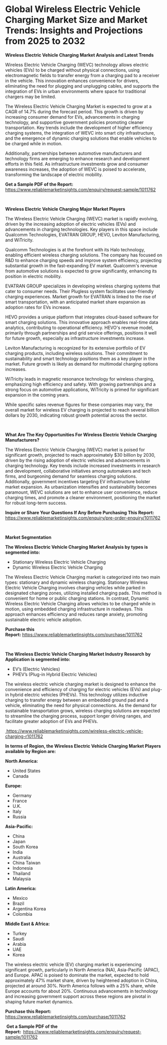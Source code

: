 <p><h1>Global Wireless Electric Vehicle Charging Market Size and Market Trends: Insights and Projections from 2025 to 2032</h1></p><p><strong>Wireless Electric Vehicle Charging Market Analysis and Latest Trends</strong></p>
<p><p>Wireless Electric Vehicle Charging (WEVC) technology allows electric vehicles (EVs) to be charged without physical connections, using electromagnetic fields to transfer energy from a charging pad to a receiver in the vehicle. This innovation enhances convenience for drivers, eliminating the need for plugging and unplugging cables, and supports the integration of EVs in urban environments where space for traditional chargers may be limited.</p><p>The Wireless Electric Vehicle Charging Market is expected to grow at a CAGR of 14.7% during the forecast period. This growth is driven by increasing consumer demand for EVs, advancements in charging technology, and supportive government policies promoting cleaner transportation. Key trends include the development of higher efficiency charging systems, the integration of WEVC into smart city infrastructure, and the emergence of dynamic charging solutions that enable vehicles to be charged while in motion. </p><p>Additionally, partnerships between automotive manufacturers and technology firms are emerging to enhance research and development efforts in this field. As infrastructure investments grow and consumer awareness increases, the adoption of WEVC is poised to accelerate, transforming the landscape of electric mobility.</p></p>
<p><strong>Get a Sample PDF of the Report:&nbsp;</strong> <a href="https://www.reliablemarketinsights.com/enquiry/request-sample/1011762?utm_campaign=2983&utm_medium=2&utm_source=Github&utm_content=ia&utm_term=16042025&utm_id=wireless-electric-vehicle-charging">https://www.reliablemarketinsights.com/enquiry/request-sample/1011762</a></p>
<p>&nbsp;</p>
<p><strong>Wireless Electric Vehicle Charging Major Market Players</strong></p>
<p><p>The Wireless Electric Vehicle Charging (WEVC) market is rapidly evolving, driven by the increasing adoption of electric vehicles (EVs) and advancements in charging technologies. Key players in this space include Qualcomm Technologies, EVATRAN GROUP, HEVO, Leviton Manufacturing, and WiTricity.</p><p>Qualcomm Technologies is at the forefront with its Halo technology, enabling efficient wireless charging solutions. The company has focused on R&D to enhance charging speeds and improve system efficiency, projecting substantial growth in the fast-expanding EV market. Qualcomm's revenue from automotive solutions is expected to grow significantly, enhancing its position in electric mobility.</p><p>EVATRAN GROUP specializes in developing wireless charging systems that cater to consumer needs. Their Plugless system facilitates user-friendly charging experiences. Market growth for EVATRAN is linked to the rise of smart transportation, with an anticipated market share expansion as adoption rates for EVs increase.</p><p>HEVO provides a unique platform that integrates cloud-based software for smart charging solutions. This innovative approach enables real-time data analytics, contributing to operational efficiency. HEVO's revenue model, primarily through partnerships and grid service offerings, positions it well for future growth, especially as infrastructure investments increase.</p><p>Leviton Manufacturing is recognized for its extensive portfolio of EV charging products, including wireless solutions. Their commitment to sustainability and smart technology positions them as a key player in the market. Future growth is likely as demand for multimodal charging options increases.</p><p>WiTricity leads in magnetic resonance technology for wireless charging, emphasizing high efficiency and safety. With growing partnerships and a strong focus on automotive applications, WiTricity is primed for significant expansion in the coming years.</p><p>While specific sales revenue figures for these companies may vary, the overall market for wireless EV charging is projected to reach several billion dollars by 2030, indicating robust growth potential across the sector.</p></p>
<p>&nbsp;</p>
<p><strong>What Are The Key Opportunities For Wireless Electric Vehicle Charging Manufacturers?</strong></p>
<p><p>The Wireless Electric Vehicle Charging (WEVC) market is poised for significant growth, projected to reach approximately $30 billion by 2030, driven by the rising adoption of electric vehicles and advancements in charging technology. Key trends include increased investments in research and development, collaborative initiatives among automakers and tech firms, and burgeoning demand for seamless charging solutions. Additionally, government incentives targeting EV infrastructure bolster market expansion. As urbanization intensifies and sustainability becomes paramount, WEVC solutions are set to enhance user convenience, reduce charging times, and promote a cleaner environment, positioning the market for robust long-term success.</p></p>
<p><strong>Inquire or Share Your Questions If Any Before Purchasing This Report:</strong> <a href="https://www.reliablemarketinsights.com/enquiry/pre-order-enquiry/1011762?utm_campaign=2983&utm_medium=2&utm_source=Github&utm_content=ia&utm_term=16042025&utm_id=wireless-electric-vehicle-charging">https://www.reliablemarketinsights.com/enquiry/pre-order-enquiry/1011762</a></p>
<p>&nbsp;</p>
<p><strong>Market Segmentation</strong></p>
<p><strong>The Wireless Electric Vehicle Charging Market Analysis by types is segmented into:</strong></p>
<p><ul><li>Stationary Wireless Electric Vehicle Charging</li><li>Dynamic Wireless Electric Vehicle Charging</li></ul></p>
<p><p>The Wireless Electric Vehicle Charging market is categorized into two main types: stationary and dynamic wireless charging. Stationary Wireless Electric Vehicle Charging involves charging vehicles while parked in designated charging zones, utilizing installed charging pads. This method is convenient for home or public charging stations. In contrast, Dynamic Wireless Electric Vehicle Charging allows vehicles to be charged while in motion, using embedded charging infrastructure in roadways. This approach enhances efficiency and reduces range anxiety, promoting sustainable electric vehicle adoption.</p></p>
<p><strong>Purchase this Report:&nbsp;</strong><a href="https://www.reliablemarketinsights.com/purchase/1011762?utm_campaign=2983&utm_medium=2&utm_source=Github&utm_content=ia&utm_term=16042025&utm_id=wireless-electric-vehicle-charging">https://www.reliablemarketinsights.com/purchase/1011762</a></p>
<p>&nbsp;</p>
<p><strong>The Wireless Electric Vehicle Charging Market Industry Research by Application is segmented into:</strong></p>
<p><ul><li>EV’s (Electric Vehicles)</li><li>PHEV’s (Plug-in Hybrid Electric Vehicles)</li></ul></p>
<p><p>The wireless electric vehicle charging market is designed to enhance the convenience and efficiency of charging for electric vehicles (EVs) and plug-in hybrid electric vehicles (PHEVs). This technology utilizes inductive charging to transfer energy between an embedded ground pad and a vehicle, eliminating the need for physical connections. As the demand for sustainable transportation grows, wireless charging solutions are expected to streamline the charging process, support longer driving ranges, and facilitate greater adoption of EVs and PHEVs.</p></p>
<p><a href="https://www.reliablemarketinsights.com/wireless-electric-vehicle-charging-r1011762?utm_campaign=2983&utm_medium=2&utm_source=Github&utm_content=ia&utm_term=16042025&utm_id=wireless-electric-vehicle-charging">&nbsp;https://www.reliablemarketinsights.com/wireless-electric-vehicle-charging-r1011762</a></p>
<p><strong>In terms of Region, the Wireless Electric Vehicle Charging Market Players available by Region are:</strong></p>
<p>
    <p> <strong> North America: </strong>
        <ul>
            <li>United States</li>
            <li>Canada</li>
        </ul>
        </p> 
    <p> <strong> Europe: </strong>
        <ul>
            <li>Germany</li>
            <li>France</li>
            <li>U.K.</li>
            <li>Italy</li>
            <li>Russia</li>
        </ul>
        </p> 
    <p> <strong> Asia-Pacific: </strong>
        <ul>
            <li>China</li>
            <li>Japan</li>
            <li>South Korea</li>
            <li>India</li>
            <li>Australia</li>
            <li>China Taiwan</li>
            <li>Indonesia</li>
            <li>Thailand</li>
            <li>Malaysia</li>
        </ul>
        </p> 
    <p> <strong> Latin America: </strong>
        <ul>
            <li>Mexico</li>
            <li>Brazil</li>
            <li>Argentina Korea</li>
            <li>Colombia</li>
        </ul>
        </p> 
    <p> <strong> Middle East & Africa: </strong>
        <ul>
            <li>Turkey</li>
            <li>Saudi</li>
            <li>Arabia</li>
            <li>UAE</li>
            <li>Korea</li>
        </ul>
    </p>
    </p>
<p><p>The wireless electric vehicle (EV) charging market is experiencing significant growth, particularly in North America (NA), Asia-Pacific (APAC), and Europe. APAC is poised to dominate the market, expected to hold approximately 47% market share, driven by heightened adoption in China, projected at around 30%. North America follows with a 25% share, while Europe accounts for about 20%. Continuous advancements in technology and increasing government support across these regions are pivotal in shaping future market dynamics.</p></p>
<p><strong>Purchase this Report: </strong><a href="https://www.reliablemarketinsights.com/purchase/1011762?utm_campaign=2983&utm_medium=2&utm_source=Github&utm_content=ia&utm_term=16042025&utm_id=wireless-electric-vehicle-charging">https://www.reliablemarketinsights.com/purchase/1011762</a></p>
<p>&nbsp;<strong>Get a Sample PDF of the Report:&nbsp;&nbsp;</strong><a href="https://www.reliablemarketinsights.com/enquiry/request-sample/1011762?utm_campaign=2983&utm_medium=2&utm_source=Github&utm_content=ia&utm_term=16042025&utm_id=wireless-electric-vehicle-charging">https://www.reliablemarketinsights.com/enquiry/request-sample/1011762</a></p>
<p><strong></strong></p>
<p><p></p><p></p><p></p></p>